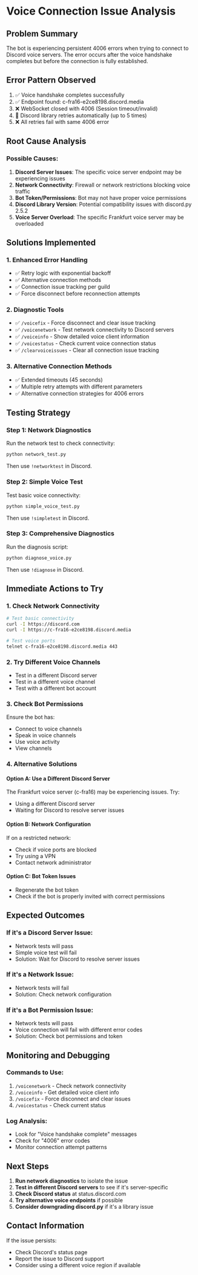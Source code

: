 # Voice Connection Issue Analysis

## Problem Summary
The bot is experiencing persistent 4006 errors when trying to connect to Discord voice servers. The error occurs after the voice handshake completes but before the connection is fully established.

## Error Pattern Observed
1. ✅ Voice handshake completes successfully
2. ✅ Endpoint found: c-fra16-e2ce8198.discord.media
3. ❌ WebSocket closed with 4006 (Session timeout/invalid)
4. 🔄 Discord library retries automatically (up to 5 times)
5. ❌ All retries fail with same 4006 error

## Root Cause Analysis

### Possible Causes:
1. **Discord Server Issues**: The specific voice server endpoint may be experiencing issues
2. **Network Connectivity**: Firewall or network restrictions blocking voice traffic
3. **Bot Token/Permissions**: Bot may not have proper voice permissions
4. **Discord Library Version**: Potential compatibility issues with discord.py 2.5.2
5. **Voice Server Overload**: The specific Frankfurt voice server may be overloaded

## Solutions Implemented

### 1. Enhanced Error Handling
- ✅ Retry logic with exponential backoff
- ✅ Alternative connection methods
- ✅ Connection issue tracking per guild
- ✅ Force disconnect before reconnection attempts

### 2. Diagnostic Tools
- ✅ `/voicefix` - Force disconnect and clear issue tracking
- ✅ `/voicenetwork` - Test network connectivity to Discord servers
- ✅ `/voiceinfo` - Show detailed voice client information
- ✅ `/voicestatus` - Check current voice connection status
- ✅ `/clearvoiceissues` - Clear all connection issue tracking

### 3. Alternative Connection Methods
- ✅ Extended timeouts (45 seconds)
- ✅ Multiple retry attempts with different parameters
- ✅ Alternative connection strategies for 4006 errors

## Testing Strategy

### Step 1: Network Diagnostics
Run the network test to check connectivity:
```bash
python network_test.py
```
Then use `!networktest` in Discord.

### Step 2: Simple Voice Test
Test basic voice connectivity:
```bash
python simple_voice_test.py
```
Then use `!simpletest` in Discord.

### Step 3: Comprehensive Diagnostics
Run the diagnosis script:
```bash
python diagnose_voice.py
```
Then use `!diagnose` in Discord.

## Immediate Actions to Try

### 1. Check Network Connectivity
```bash
# Test basic connectivity
curl -I https://discord.com
curl -I https://c-fra16-e2ce8198.discord.media

# Test voice ports
telnet c-fra16-e2ce8198.discord.media 443
```

### 2. Try Different Voice Channels
- Test in a different Discord server
- Test in a different voice channel
- Test with a different bot account

### 3. Check Bot Permissions
Ensure the bot has:
- Connect to voice channels
- Speak in voice channels
- Use voice activity
- View channels

### 4. Alternative Solutions

#### Option A: Use a Different Discord Server
The Frankfurt voice server (c-fra16) may be experiencing issues. Try:
- Using a different Discord server
- Waiting for Discord to resolve server issues

#### Option B: Network Configuration
If on a restricted network:
- Check if voice ports are blocked
- Try using a VPN
- Contact network administrator

#### Option C: Bot Token Issues
- Regenerate the bot token
- Check if the bot is properly invited with correct permissions

## Expected Outcomes

### If it's a Discord Server Issue:
- Network tests will pass
- Simple voice test will fail
- Solution: Wait for Discord to resolve server issues

### If it's a Network Issue:
- Network tests will fail
- Solution: Check network configuration

### If it's a Bot Permission Issue:
- Network tests will pass
- Voice connection will fail with different error codes
- Solution: Check bot permissions and token

## Monitoring and Debugging

### Commands to Use:
1. `/voicenetwork` - Check network connectivity
2. `/voiceinfo` - Get detailed voice client info
3. `/voicefix` - Force disconnect and clear issues
4. `/voicestatus` - Check current status

### Log Analysis:
- Look for "Voice handshake complete" messages
- Check for "4006" error codes
- Monitor connection attempt patterns

## Next Steps

1. **Run network diagnostics** to isolate the issue
2. **Test in different Discord servers** to see if it's server-specific
3. **Check Discord status** at status.discord.com
4. **Try alternative voice endpoints** if possible
5. **Consider downgrading discord.py** if it's a library issue

## Contact Information

If the issue persists:
- Check Discord's status page
- Report the issue to Discord support
- Consider using a different voice region if available 